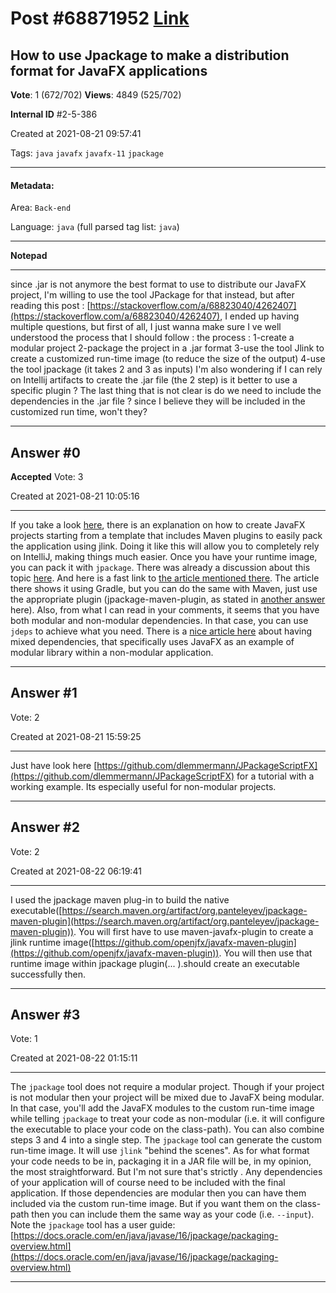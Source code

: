 
# Post \#68871952 [Link](https://stackoverflow.com/questions/68871952/)

## How to use Jpackage to make a distribution format for JavaFX applications

**Vote**: 1 (672/702) **Views**: 4849 (525/702) 

**Internal ID** \#2-5-386

Created at 2021-08-21 09:57:41

Tags: `java` `javafx` `javafx-11` `jpackage`

----------

#### Metadata:

Area: `Back-end`

Language: `java` (full parsed tag list: `java`)

----------

**Notepad**


----------

since .jar is not anymore the best format to use to distribute our JavaFX project, I'm willing to use the tool JPackage for that instead, but after reading this post : [https://stackoverflow.com/a/68823040/4262407](https://stackoverflow.com/a/68823040/4262407), I ended up having multiple questions, but first of all, I just wanna make sure I ve well understood the process that I should follow :
the process :
1-create a modular project
2-package the project in a .jar format
3-use the tool Jlink to create a customized run-time image (to reduce the size of the output)
4-use the tool jpackage (it takes 2 and 3 as inputs)
I'm also wondering if I can rely on Intellij artifacts to create the .jar file (the 2 step) is it better to use a specific plugin ?
The last thing that is not clear is do we need to include the dependencies in the .jar file ? since I believe they will be included in the customized run time, won't they?


----------
        
## Answer \#0

**Accepted** Vote: 3

Created at 2021-08-21 10:05:16

------------

If you take a look [here](https://openjfx.io/openjfx-docs/), there is an explanation on how to create JavaFX projects starting from a template that includes Maven plugins to easily pack the application using jlink.
Doing it like this will allow you to completely rely on IntelliJ, making things much easier.
Once you have your runtime image, you can pack it with `jpackage`. There was already a discussion about this topic [here](https://stackoverflow.com/a/60533660/16413431).
And here is a fast link to [the article mentioned there](https://walczak.it/blog/distributing-javafx-desktop-applications-without-requiring-jvm-using-jlink-and-jpackage). The article there shows it using Gradle, but you can do the same with Maven, just use the appropriate plugin (jpackage-maven-plugin, as stated in [another answer](https://stackoverflow.com/a/68878985/16413431) here).
Also, from what I can read in your comments, it seems that you have both modular and non-modular dependencies. In that case, you can use `jdeps` to achieve what you need. There is a [nice article here](https://medium.com/azulsystems/using-jlink-to-build-java-runtimes-for-non-modular-applications-9568c5e70ef4) about having mixed dependencies, that specifically uses JavaFX as an example of modular library within a non-modular application.


------------
    
    
## Answer \#1

 Vote: 2

Created at 2021-08-21 15:59:25

------------

Just have look here [https://github.com/dlemmermann/JPackageScriptFX](https://github.com/dlemmermann/JPackageScriptFX) for a tutorial with a working example. Its especially useful for non-modular projects.


------------
    
    
## Answer \#2

 Vote: 2

Created at 2021-08-22 06:19:41

------------

I used the jpackage maven plug-in to build the native executable([https://search.maven.org/artifact/org.panteleyev/jpackage-maven-plugin](https://search.maven.org/artifact/org.panteleyev/jpackage-maven-plugin)).
You will first have to use maven-javafx-plugin to create a jlink runtime image([https://github.com/openjfx/javafx-maven-plugin](https://github.com/openjfx/javafx-maven-plugin)).
You will then use that runtime image within jpackage plugin(... ).should create an executable successfully then.


------------
    
    
## Answer \#3

 Vote: 1

Created at 2021-08-22 01:15:11

------------

The `jpackage` tool does not require a modular project. Though if your project is not modular then your project will be mixed due to JavaFX being modular. In that case, you'll add the JavaFX modules to the custom run-time image while telling `jpackage` to treat your code as non-modular (i.e. it will configure the executable to place your code on the class-path).
You can also combine steps 3 and 4 into a single step. The `jpackage` tool can generate the custom run-time image. It will use `jlink` "behind the scenes".
As for what format your code needs to be in, packaging it in a JAR file will be, in my opinion, the most straightforward. But I'm not sure that's strictly .
Any dependencies of your application will of course need to be included with the final application. If those dependencies are modular then you can have them included via the custom run-time image. But if you want them on the class-path then you can include them the same way as your code (i.e. `--input`).
Note the `jpackage` tool has a user guide: [https://docs.oracle.com/en/java/javase/16/jpackage/packaging-overview.html](https://docs.oracle.com/en/java/javase/16/jpackage/packaging-overview.html)


------------
    
    
